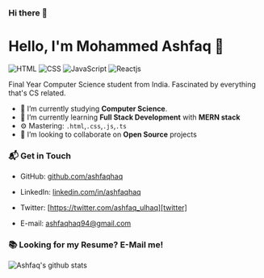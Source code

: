 ### Hi there 👋

<!--
**ashfaqhaq/ashfaqhaq** is a ✨ _special_ ✨ repository because its `README.md` (this file) appears on your GitHub profile.

Here are some ideas to get you started:

- 🔭 I’m currently working on ...
- 🌱 I’m currently learning ...
- 👯 I’m looking to collaborate on ...
- 🤔 I’m looking for help with ...
- 💬 Ask me about ...
- 📫 How to reach me: ...
- 😄 Pronouns: ...
- ⚡ Fun fact: ...
-->
# Hello, I'm Mohammed Ashfaq 👋


![HTML](https://img.shields.io/badge/HTML-Expert-orange)
![CSS](https://img.shields.io/badge/CSS-Intermediate-9cf)
![JavaScript](https://img.shields.io/badge/JavaScript-Intermediate-9cf)
![Reactjs](https://img.shields.io/badge/Reactjs-Intermediate-9cf)


Final Year Computer Science student from India. Fascinated by everything that's CS related. 

- 🔭 I’m currently studying **Computer Science**.
- 🌱 I’m currently learning **Full Stack Development** with **MERN stack**
- ⚙️ Mastering: `.html`,`.css`,`.js`,`.ts`
- 👯 I’m looking to collaborate on **Open Source** projects


### 📬 Get in Touch


- GitHub: [github.com/ashfaqhaq][github]

- LinkedIn: [linkedin.com/in/ashfaqhaq][linkedin]

- Twitter: [https://twitter.com/ashfaq_ulhaq][twitter]

- E-mail: ashfaqhaq94@gmail.com

### 📚 Looking for my Resume? E-Mail me!

![Ashfaq's github stats](https://github-readme-stats.vercel.app/api?username=ashfaqhaq&show_icons=true&hide_border=true)





[github]: https://github.com/ashfaqhaq
[linkedin]: https://linkedin.com/in/ashfaqhaq
[twitter]: https://twitter.com/ashfaq_ulhaq
